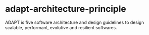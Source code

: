 # adapt-architecture-principle
ADAPT is five software architecture and design guidelines to design scalable, performant, evolutive and resilient softwares.
